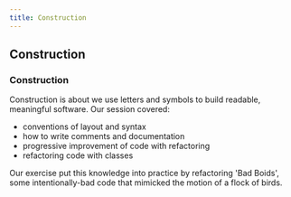 ```yaml
---
title: Construction
---
```

## Construction

### Construction

Construction is about we use letters and symbols to build readable, meaningful software. Our session covered: 

* conventions of layout and syntax
* how to write comments and documentation
* progressive improvement of code with refactoring
* refactoring code with classes

Our exercise put this knowledge into practice by refactoring 'Bad Boids', some intentionally-bad code that mimicked the motion of a flock of birds.